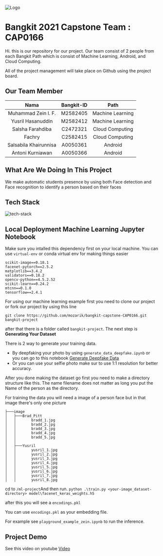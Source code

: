 ![Logo](https://raw.githubusercontent.com/mozarik/bangkit-capstone-CAP0166/main/.github/images/the-watcher.png)
# Bangkit 2021 Capstone Team : CAP0166

Hi. this is our repository for our project. Our team consist of 2 people from each Bangkit Path which is consist of Machine Learning, Android, and Cloud Computing.


All of the project management will take place on Github using the project board. 

## Our Team Member 

|          Nama         | Bangkit-ID |       Path       |
|:---------------------:|:----------:|:----------------:|
|  Muhammad Zein I. F.  |  M2582405  | Machine Learning |
|   Yusril Hasanuddin   |  M2582412  | Machine Learning |
|    Salsha Farahdiba   |  C2472321  |  Cloud Computing |
|         Fachry        |  C2582415  |  Cloud Computing |
| Salsabila Khairunnisa |  A0050361  |      Android     |
|    Antoni Kurniawan   |  A0050366  |      Android     |

## What Are We Doing In This Project
We make automatic students presence by using both Face detection and Face recognition to identify a person based on their faces




## Tech Stack

![tech-stack](https://raw.githubusercontent.com/mozarik/bangkit-capstone-CAP0166/main/.github/images/tech-stack.jpeg)

## Local Deployment Machine Learning Jupyter Notebook
Make sure you intalled this dependency first on your local machine. You can use `virtual-env` or conda virtual env for making things easier
```text
scikit-image==0.18.1
facenet-pytorch==2.5.2
matplotlib==3.4.2
validators==0.18.2
opencv-python==4.5.2.52
scikit-learn==0.24.2
mtcnn==0.1.0
tensorflow==2.4.1
```

For using our machine learning example first you need to clone our project or fork our project by using this line 

`git clone https://github.com/mozarik/bangkit-capstone-CAP0166.git bangkit-project`

after that there is a folder called `bangkit-project`. The next step is **Generating Your Dataset**

There is 2 way to generate your training data.

- By deepfaking your photo by using `generate_data_deepfake.ipynb` or you can go to this notebook [Generate Deepfake Data](https://colab.research.google.com/drive/1d0Y9WYcXktoE4zcR9TwByjWIJg1L31LX?usp=sharing) 
- Or you can use your selfie photo make sur to use 1:1 resolution for better accuracy. 

After you done making the dataset go first you need to make a directory structure like this. The name filename does not matter as long you put the Name of the person as the directory.

For training the data you will need a image of a person face but in that image there's only one picture  
```
├───image
│   ├───Brad_Pitt
│   │       bradd_1.jpg
│   │       bradd_2.jpg
│   │       bradd_3.jpg
│   │       bradd_4.jpg
│   │       bradd_5.jpg
│   │
│   ├───Yusril
│   │       yusril_1.jpg
│   │       yusril_2.jpg
│   │       yusril_3.jpg
│   │       yusril_4.jpg
│   │       yusril_5.jpg
│   │       yusril_6.jpg
│   │       yusril_7.jpg
│   │       yusril_8.jpg
``` 
cd to `/ml-project`And then run.  `python .\train.py <your-image_dataset-directory> model\facenet_keras_weights.h5`

after this you will see a  `encodings.pkl`

You can use `encodings.pkl` as your embedding file. 

For example see `playground_example_zein.ipynb` to run the inference. 



## Project Demo

See this video on youtube [Video](https://youtu.be/ztPqSSeRf-Q)


